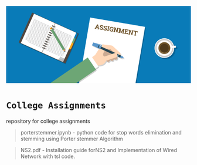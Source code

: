 <img width="1000" alt="boringashell" src="assignment.png">

# `College Assignments`
repository for college assignments

> porterstemmer.ipynb - python code for stop words elimination and stemming using Porter stemmer Algorithm

> NS2.pdf - Installation guide forNS2 and Implementation of Wired Network with tsl code.
